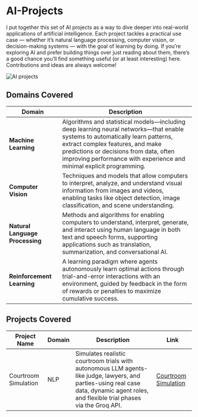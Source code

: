 # AI-Projects
I put together this set of AI projects as a way to dive deeper into real-world applications of artificial intelligence. Each project tackles a practical use case — whether it’s natural language processing, computer vision, or decision-making systems — with the goal of learning by doing. If you’re exploring AI and prefer building things over just reading about them, there’s a good chance you’ll find something useful (or at least interesting) here. Contributions and ideas are always welcome!

![AI projects](https://github.com/user-attachments/assets/5e685c14-4d53-4f91-8dd9-0e8733b3046c)

## Domains Covered

| Domain                        | Description                                                                                 |
|-------------------------------|--------------------------------------------------------------------------------------------|
| **Machine Learning**          | Algorithms and statistical models—including deep learning neural networks—that enable systems to automatically learn patterns, extract complex features, and make predictions or decisions from data, often improving performance with experience and minimal explicit programming. |
| **Computer Vision**           | Techniques and models that allow computers to interpret, analyze, and understand visual information from images and videos, enabling tasks like object detection, image classification, and scene understanding. |
| **Natural Language Processing** | Methods and algorithms for enabling computers to understand, interpret, generate, and interact using human language in both text and speech forms, supporting applications such as translation, summarization, and conversational AI. |
| **Reinforcement Learning**    | A learning paradigm where agents autonomously learn optimal actions through trial-and-error interactions with an environment, guided by feedback in the form of rewards or penalties to maximize cumulative success. |


## Projects Covered

| Project Name         | Domain | Description                                                                                                                        | Link                                          |
|----------------------|--------|------------------------------------------------------------------------------------------------------------------------------------|-----------------------------------------------|
| Courtroom Simulation  | NLP   | 		Simulates realistic courtroom trials with autonomous LLM agents-like judge, lawyers, and parties-using real case data, dynamic agent roles, and flexible trial phases via the Groq API.  | [Courtroom Simulation](./Courtroom%20Simulation)  |





